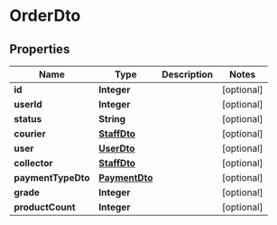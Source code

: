 

# OrderDto


## Properties

| Name | Type | Description | Notes |
|------------ | ------------- | ------------- | -------------|
|**id** | **Integer** |  |  [optional] |
|**userId** | **Integer** |  |  [optional] |
|**status** | **String** |  |  [optional] |
|**courier** | [**StaffDto**](StaffDto.md) |  |  [optional] |
|**user** | [**UserDto**](UserDto.md) |  |  [optional] |
|**collector** | [**StaffDto**](StaffDto.md) |  |  [optional] |
|**paymentTypeDto** | [**PaymentDto**](PaymentDto.md) |  |  [optional] |
|**grade** | **Integer** |  |  [optional] |
|**productCount** | **Integer** |  |  [optional] |



